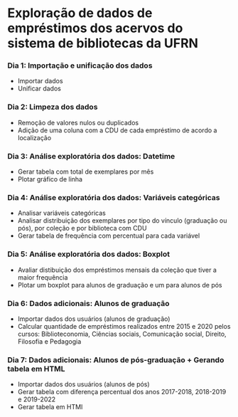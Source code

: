 # Exploração de dados de empréstimos dos acervos do sistema de bibliotecas da UFRN

### Dia 1: Importação e unificação dos dados
+ Importar dados
+ Unificar dados

### Dia 2: Limpeza dos dados
+ Remoção de valores nulos ou duplicados
+ Adição de uma coluna com a CDU de cada empréstimo de acordo a localização

### Dia 3: Análise exploratória dos dados: Datetime
+ Gerar tabela com total de exemplares por mês
+ Plotar gráfico de linha

### Dia 4: Análise exploratória dos dados: Variáveis categóricas
+ Analisar variáveis categóricas
+ Analisar distribuição dos exemplares por tipo do vínculo (graduação ou pós), por coleção e por biblioteca com CDU
+ Gerar tabela de frequência com percentual para cada variável

### Dia 5: Análise exploratória dos dados: Boxplot
+ Avaliar distibuição dos empréstimos mensais da coleção que tiver a maior frequência
+ Plotar um boxplot para alunos de graduação e um para alunos de pós

### Dia 6: Dados adicionais: Alunos de graduação
+ Importar dados dos usuários (alunos de graduação)
+ Calcular quantidade de empréstimos realizados entre 2015 e 2020 pelos cursos: Biblioteconomia, Ciências sociais, Comunicação social, Direito, Filosofia e Pedagogia

### Dia 7: Dados adicionais: Alunos de pós-graduação + Gerando tabela em HTML
+ Importar dados dos usuários (alunos de pós)
+ Gerar tabela com diferença percentual dos anos 2017-2018, 2018-2019 e 2019-2022
+ Gerar tabela em HTMl
